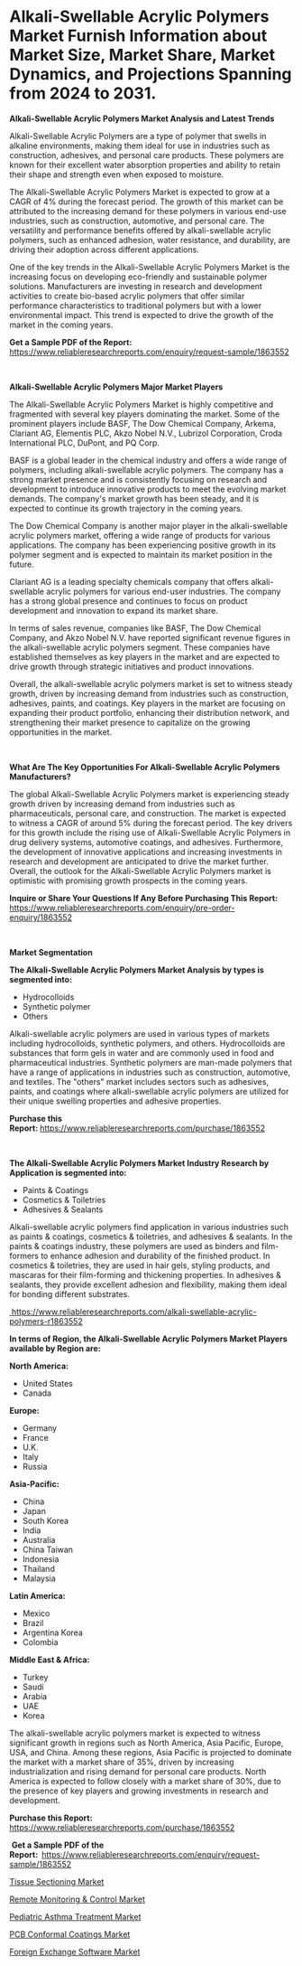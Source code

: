 <p><h1>Alkali-Swellable Acrylic Polymers Market Furnish Information about Market Size, Market Share, Market Dynamics, and Projections Spanning from 2024 to 2031.</h1></p><p><strong>Alkali-Swellable Acrylic Polymers Market Analysis and Latest Trends</strong></p>
<p><p>Alkali-Swellable Acrylic Polymers are a type of polymer that swells in alkaline environments, making them ideal for use in industries such as construction, adhesives, and personal care products. These polymers are known for their excellent water absorption properties and ability to retain their shape and strength even when exposed to moisture.</p><p>The Alkali-Swellable Acrylic Polymers Market is expected to grow at a CAGR of 4% during the forecast period. The growth of this market can be attributed to the increasing demand for these polymers in various end-use industries, such as construction, automotive, and personal care. The versatility and performance benefits offered by alkali-swellable acrylic polymers, such as enhanced adhesion, water resistance, and durability, are driving their adoption across different applications.</p><p>One of the key trends in the Alkali-Swellable Acrylic Polymers Market is the increasing focus on developing eco-friendly and sustainable polymer solutions. Manufacturers are investing in research and development activities to create bio-based acrylic polymers that offer similar performance characteristics to traditional polymers but with a lower environmental impact. This trend is expected to drive the growth of the market in the coming years.</p></p>
<p><strong>Get a Sample PDF of the Report:&nbsp;</strong> <a href="https://www.reliableresearchreports.com/enquiry/request-sample/1863552">https://www.reliableresearchreports.com/enquiry/request-sample/1863552</a></p>
<p>&nbsp;</p>
<p><strong>Alkali-Swellable Acrylic Polymers Major Market Players</strong></p>
<p><p>The Alkali-Swellable Acrylic Polymers Market is highly competitive and fragmented with several key players dominating the market. Some of the prominent players include BASF, The Dow Chemical Company, Arkema, Clariant AG, Elementis PLC, Akzo Nobel N.V., Lubrizol Corporation, Croda International PLC, DuPont, and PQ Corp.</p><p>BASF is a global leader in the chemical industry and offers a wide range of polymers, including alkali-swellable acrylic polymers. The company has a strong market presence and is consistently focusing on research and development to introduce innovative products to meet the evolving market demands. The company's market growth has been steady, and it is expected to continue its growth trajectory in the coming years.</p><p>The Dow Chemical Company is another major player in the alkali-swellable acrylic polymers market, offering a wide range of products for various applications. The company has been experiencing positive growth in its polymer segment and is expected to maintain its market position in the future.</p><p>Clariant AG is a leading specialty chemicals company that offers alkali-swellable acrylic polymers for various end-user industries. The company has a strong global presence and continues to focus on product development and innovation to expand its market share.</p><p>In terms of sales revenue, companies like BASF, The Dow Chemical Company, and Akzo Nobel N.V. have reported significant revenue figures in the alkali-swellable acrylic polymers segment. These companies have established themselves as key players in the market and are expected to drive growth through strategic initiatives and product innovations.</p><p>Overall, the alkali-swellable acrylic polymers market is set to witness steady growth, driven by increasing demand from industries such as construction, adhesives, paints, and coatings. Key players in the market are focusing on expanding their product portfolio, enhancing their distribution network, and strengthening their market presence to capitalize on the growing opportunities in the market.</p></p>
<p>&nbsp;</p>
<p><strong>What Are The Key Opportunities For Alkali-Swellable Acrylic Polymers Manufacturers?</strong></p>
<p><p>The global Alkali-Swellable Acrylic Polymers market is experiencing steady growth driven by increasing demand from industries such as pharmaceuticals, personal care, and construction. The market is expected to witness a CAGR of around 5% during the forecast period. The key drivers for this growth include the rising use of Alkali-Swellable Acrylic Polymers in drug delivery systems, automotive coatings, and adhesives. Furthermore, the development of innovative applications and increasing investments in research and development are anticipated to drive the market further. Overall, the outlook for the Alkali-Swellable Acrylic Polymers market is optimistic with promising growth prospects in the coming years.</p></p>
<p><strong>Inquire or Share Your Questions If Any Before Purchasing This Report:</strong> <a href="https://www.reliableresearchreports.com/enquiry/pre-order-enquiry/1863552">https://www.reliableresearchreports.com/enquiry/pre-order-enquiry/1863552</a></p>
<p>&nbsp;</p>
<p><strong>Market Segmentation</strong></p>
<p><strong>The Alkali-Swellable Acrylic Polymers Market Analysis by types is segmented into:</strong></p>
<p><ul><li>Hydrocolloids</li><li>Synthetic polymer</li><li>Others</li></ul></p>
<p><p>Alkali-swellable acrylic polymers are used in various types of markets including hydrocolloids, synthetic polymers, and others. Hydrocolloids are substances that form gels in water and are commonly used in food and pharmaceutical industries. Synthetic polymers are man-made polymers that have a range of applications in industries such as construction, automotive, and textiles. The "others" market includes sectors such as adhesives, paints, and coatings where alkali-swellable acrylic polymers are utilized for their unique swelling properties and adhesive properties.</p></p>
<p><strong>Purchase this Report:&nbsp;</strong><a href="https://www.reliableresearchreports.com/purchase/1863552">https://www.reliableresearchreports.com/purchase/1863552</a></p>
<p>&nbsp;</p>
<p><strong>The Alkali-Swellable Acrylic Polymers Market Industry Research by Application is segmented into:</strong></p>
<p><ul><li>Paints & Coatings</li><li>Cosmetics & Toiletries</li><li>Adhesives & Sealants</li></ul></p>
<p><p>Alkali-swellable acrylic polymers find application in various industries such as paints & coatings, cosmetics & toiletries, and adhesives & sealants. In the paints & coatings industry, these polymers are used as binders and film-formers to enhance adhesion and durability of the finished product. In cosmetics & toiletries, they are used in hair gels, styling products, and mascaras for their film-forming and thickening properties. In adhesives & sealants, they provide excellent adhesion and flexibility, making them ideal for bonding different substrates.</p></p>
<p><a href="https://www.reliableresearchreports.com/alkali-swellable-acrylic-polymers-r1863552">&nbsp;https://www.reliableresearchreports.com/alkali-swellable-acrylic-polymers-r1863552</a></p>
<p><strong>In terms of Region, the Alkali-Swellable Acrylic Polymers Market Players available by Region are:</strong></p>
<p>
    <p> <strong> North America: </strong>
        <ul>
            <li>United States</li>
            <li>Canada</li>
        </ul>
        </p> 
    <p> <strong> Europe: </strong>
        <ul>
            <li>Germany</li>
            <li>France</li>
            <li>U.K.</li>
            <li>Italy</li>
            <li>Russia</li>
        </ul>
        </p> 
    <p> <strong> Asia-Pacific: </strong>
        <ul>
            <li>China</li>
            <li>Japan</li>
            <li>South Korea</li>
            <li>India</li>
            <li>Australia</li>
            <li>China Taiwan</li>
            <li>Indonesia</li>
            <li>Thailand</li>
            <li>Malaysia</li>
        </ul>
        </p> 
    <p> <strong> Latin America: </strong>
        <ul>
            <li>Mexico</li>
            <li>Brazil</li>
            <li>Argentina Korea</li>
            <li>Colombia</li>
        </ul>
        </p> 
    <p> <strong> Middle East & Africa: </strong>
        <ul>
            <li>Turkey</li>
            <li>Saudi</li>
            <li>Arabia</li>
            <li>UAE</li>
            <li>Korea</li>
        </ul>
    </p>
    </p>
<p><p>The alkali-swellable acrylic polymers market is expected to witness significant growth in regions such as North America, Asia Pacific, Europe, USA, and China. Among these regions, Asia Pacific is projected to dominate the market with a market share of 35%, driven by increasing industrialization and rising demand for personal care products. North America is expected to follow closely with a market share of 30%, due to the presence of key players and growing investments in research and development.</p></p>
<p><strong>Purchase this Report: </strong><a href="https://www.reliableresearchreports.com/purchase/1863552">https://www.reliableresearchreports.com/purchase/1863552</a></p>
<p>&nbsp;<strong>Get a Sample PDF of the Report:&nbsp;&nbsp;</strong><a href="https://www.reliableresearchreports.com/enquiry/request-sample/1863552">https://www.reliableresearchreports.com/enquiry/request-sample/1863552</a></p>
<p><strong></strong></p>
<p><p><a href="https://www.linkedin.com/pulse/global-tissue-sectioning-market-sector-types-applications-0zc7e">Tissue Sectioning Market</a></p><p><a href="https://github.com/widyafarer/Market-Research-Report-List-1/blob/main/remote-monitoring-control-market.md">Remote Monitoring & Control Market</a></p><p><a href="https://www.linkedin.com/pulse/insights-pediatric-asthma-treatment-market-share-competitive-d3jke">Pediatric Asthma Treatment Market</a></p><p><a href="https://issuu.com/reportprime-2/docs/pcb-conformal-coatings-market-size-2030.pptx">PCB Conformal Coatings Market</a></p><p><a href="https://github.com/GroverBarry/Market-Research-Report-List-6/blob/main/foreign-exchange-software-market.md">Foreign Exchange Software Market</a></p></p>